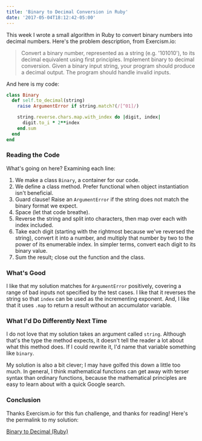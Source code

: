 ```yaml
---
title: 'Binary to Decimal Conversion in Ruby'
date: '2017-05-04T18:12:42-05:00'
---
```


This week I wrote a small algorithm in Ruby to convert binary numbers into
decimal numbers. Here's the problem description, from Exercism.io:

> Convert a binary number, represented as a string (e.g. '101010'), to its
> decimal equivalent using first principles. Implement binary to decimal
> conversion. Given a binary input string, your program should produce a
> decimal output. The program should handle invalid inputs.

And here is my code:

```ruby
class Binary
  def self.to_decimal(string)
    raise ArgumentError if string.match?(/[^01]/)

    string.reverse.chars.map.with_index do |digit, index|
      digit.to_i * 2**index
    end.sum
  end
end
```

### Reading the Code

What's going on here? Examining each line:

1. We make a class `Binary`, a container for our code.
2. We define a class method. Prefer functional when object instantiation isn't
   beneficial.
3. Guard clause! Raise an `ArgumentError` if the string does not match the
   binary format we expect.
4. Space (let that code breathe).
5. Reverse the string and split into characters, then map over each with index included.
6. Take each digit (starting with the rightmost because we've reversed the
   string), convert it into a number, and multiply that number by two to the power
   of its enumerable index. In simpler terms, convert each digit to its binary value.
7. Sum the result; close out the function and the class.

### What's Good

I like that my solution matches for `ArgumentError` positively, covering a
range of bad inputs not specified by the test cases. I like that it reverses
the string so that `index` can be used as the incrementing exponent. And, I
like that it uses `.map` to return a result without an accumulator variable.

### What I'd Do Differently Next Time

I do not love that my solution takes an argument called `string`. Although
that's the type the method expects, it doesn't tell the reader a lot about what
this method does. If I could rewrite it, I'd name that variable something like
`binary`.

My solution is also a bit clever; I may have golfed this down a little too
much. In general, I think mathematical functions can get away with terser
syntax than ordinary functions, because the mathematical principles are easy to
learn about with a quick Google search.

### Conclusion

Thanks Exercism.io for this fun challenge, and thanks for reading! Here's the
permalink to my solution:

[Binary to Decimal (Ruby)](http://exercism.io/submissions/984465dbdfba47f3979f6056b8e88d06)
